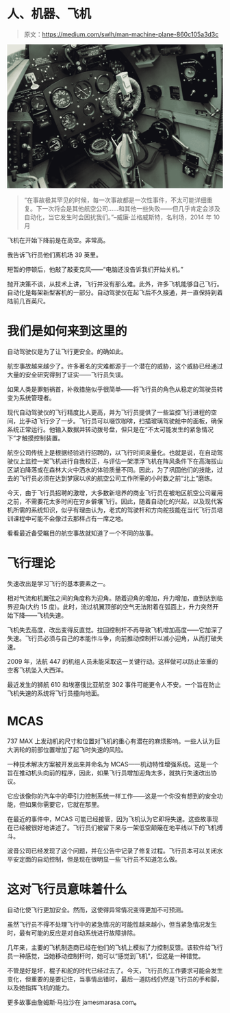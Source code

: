 # 人、机器、飞机

> 原文：<https://medium.com/swlh/man-machine-plane-860c105a3d3c>

![](img/2768526f929a465d8f635114c9f2e9b6.png)

> “在事故极其罕见的时候，每一次事故都是一次性事件，不太可能详细重复。下一次将会是其他航空公司……和其他一些失败——但几乎肯定会涉及自动化，当它发生时会困扰我们。”–威廉·兰格威斯特，名利场，2014 年 10 月

飞机在开始下降前是在高空。非常高。

我告诉飞行员他们离机场 39 英里。

短暂的停顿后，他敲了敲麦克风——“电脑还没告诉我们开始关机。”

抛开决策不谈，从技术上讲，飞行并没有那么难。此外，许多飞机能够自己飞行。自动化是每架新型客机的一部分。自动驾驶仪在起飞后不久接通，并一直保持到着陆前几百英尺。

# 我们是如何来到这里的

自动驾驶仪是为了让飞行更安全。的确如此。

航空事故越来越少了。许多著名的灾难都源于一个潜在的威胁，这个威胁已经通过大量的安全研究得到了证实——飞行员失误。

如果人类是罪魁祸首，补救措施似乎很简单——将飞行员的角色从稳定的驾驶员转变为系统管理者。

现代自动驾驶仪的飞行精度比人更高，并为飞行员提供了一些监控飞行进程的空间，比手动飞行少了一步。飞行员可以啜饮咖啡，扫描玻璃驾驶舱中的面板，确保系统正常运行。他输入数据并转动拨号盘，但只是在“不太可能发生的紧急情况下”才触摸控制装置。

航空公司传统上是根据经验进行招聘的，以飞行时间来量化。也就是说，在自动驾驶仪上监控一架飞机进行自我校正，与评估一架漂浮飞机在阵风条件下在高海拔山区湖泊降落或在森林大火中洒水的体验质量不同。因此，为了巩固他们的技能，过去的飞行员必须在达到梦寐以求的航空公司工作所需的小时数之前“北上”磨练。

今天，由于飞行员招聘的激增，大多数新培养的商业飞行员在被地区航空公司雇用之前，不需要花太多时间在穷乡僻壤飞行。因此，随着自动化的兴起，以及现代客机所需的系统知识，似乎有理由认为，老式的驾驶杆和方向舵技能在当代飞行员培训课程中可能不会像过去那样占有一席之地。

看看最近备受瞩目的航空事故就知道了一个不同的故事。

# 飞行理论

失速改出是学习飞行的基本要素之一。

相对气流和机翼弦之间的角度称为迎角。随着迎角的增加，升力增加，直到达到临界迎角(大约 15 度)。此时，流过机翼顶部的空气无法附着在弧面上，升力突然开始下降——飞机失速。

飞机失去高度，改出变得反直觉。拉回控制杆不再导致飞机增加高度——它加深了失速。飞行员必须与自己的本能作斗争，向前推动控制杆以减小迎角，从而打破失速。

2009 年，法航 447 的机组人员未能采取这一关键行动。这样做可以防止笨重的空客飞机坠入大西洋。

最近发生的狮航 610 和埃塞俄比亚航空 302 事件可能更令人不安。一个旨在防止飞机失速的系统将飞行员撞向地面。

# MCAS

737 MAX 上发动机的尺寸和位置对飞机的重心有潜在的麻烦影响。一些人认为巨大涡轮的前部位置增加了起飞时失速的风险。

一种技术解决方案被开发出来并命名为 MCAS——机动特性增强系统。这是一个旨在推动机头向前的程序，因此，如果飞行员增加迎角太多，就执行失速改出协议。

它应该像你的汽车中的牵引力控制系统一样工作——这是一个你没有想到的安全功能，但如果你需要它，它就在那里。

在最近的事件中，MCAS 可能已经接管，因为飞机认为它即将失速。这些故事现在已经被很好地讲述了。飞行员们被留下来与一架低空颠簸在地平线以下的飞机搏斗。

波音公司已经发现了这个问题，并在公告中记录了修复过程。飞行员本可以关闭水平安定面的自动控制，但是现在很明显一些飞行员不知道怎么做。

# 这对飞行员意味着什么

自动化使飞行更加安全。然而，这使得异常情况变得更加不可预测。

虽然飞行员不得不处理飞行中的紧急情况的可能性越来越小，但当紧急情况发生时，最有可能的反应是对自动系统进行故障排除。

几年来，主要的飞机制造商已经在他们的飞机上模拟了力控制反馈。该软件给飞行员一种感觉，当她移动控制杆时，她可以“感觉到飞机”，但这是一种错觉。

不管是好是坏，棍子和舵的时代已经过去了。今天，飞行员的工作要求可能会发生变化，但重要的是要记住，当事情出错时，最后一道防线仍然是飞行员的手和脚，以及她指挥飞机的能力。

更多故事由詹姆斯·马拉沙在 jamesmarasa.com[](https://jamesmarasa.com/)**。**